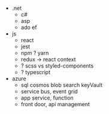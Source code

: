* .net
  * c#
  * asp
  * ado ef
* js
  * react
  * jest
  * npm ? yarn
  * redux -> react context
  * ? scss vs styled-components
  * ? typescript
* azure
  * sql cosmos blob search keyVault
  * service bus, event grid
  * app service, function
  * front door, api management
